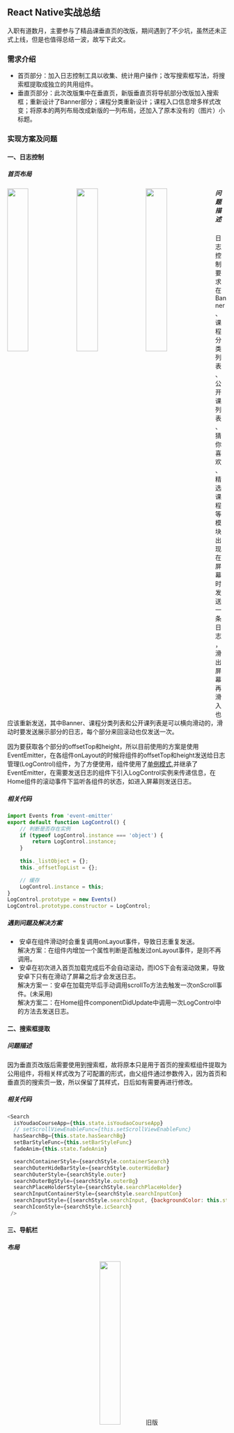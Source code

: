## React Native实战总结

入职有道数月，主要参与了精品课垂直页的改版，期间遇到了不少坑，虽然还未正式上线，但是也值得总结一波，故写下此文。

### 需求介绍

*  首页部分：加入日志控制工具以收集、统计用户操作；改写搜索框写法，将搜索框提取成独立的共用组件。
*  垂直页部分：此次改版集中在垂直页，新版垂直页将导航部分改版加入搜索框；重新设计了Banner部分；课程分类重新设计；课程入口信息增多样式改变；将原本的两列布局改成新版的一列布局，还加入了原本没有的（图片）小标题。

### 实现方案及问题

#### 一、日志控制

##### 首页布局

<img src='https://raw.githubusercontent.com/WillBean/react-native-summary.github.io/master/images/home1.jpg' align='left' width='31%'>

<img src='https://raw.githubusercontent.com/WillBean/react-native-summary.github.io/master/images/home2.jpg' align='left' width='31%'>

<img src='https://raw.githubusercontent.com/WillBean/react-native-summary.github.io/master/images/home3.jpg' align='left' width='31%'>

##### 问题描述

日志控制要求在Banner、课程分类列表、公开课列表、猜你喜欢、精选课程等模块出现在屏幕时发送一条日志，滑出屏幕再滑入也应该重新发送，其中Banner、课程分类列表和公开课列表是可以横向滑动的，滑动时要发送展示部分的日志，每个部分来回滚动也仅发送一次。

因为要获取各个部分的offsetTop和height，所以目前使用的方案是使用EventEmitter，在各组件onLayout的时候将组件的offsetTop和height发送给日志管理(LogControl)组件，为了方便使用，组件使用了[单例模式](http://www.cnblogs.com/TomXu/archive/2012/02/20/2352817.html),并继承了EventEmitter，在需要发送日志的组件下引入LogControl实例来传递信息，在Home组件的滚动事件下监听各组件的状态，如进入屏幕则发送日志。

##### 相关代码

```javascript
import Events from 'event-emitter'
export default function LogControl() {
    // 判断是否存在实例
    if (typeof LogControl.instance === 'object') {
        return LogControl.instance;
    }
    
    this._listObject = {};
    this._offsetTopList = {};

    // 缓存
    LogControl.instance = this;
}
LogControl.prototype = new Events()
LogControl.prototype.constructor = LogControl;
```
##### 遇到问题及解决方案

*  安卓在组件滑动时会重复调用onLayout事件，导致日志重复发送。<br>
解决方案：在组件内增加一个属性判断是否触发过onLayout事件，是则不再调用。
*  安卓在初次进入首页加载完成后不会自动滚动，而IOS下会有滚动效果，导致安卓下只有在滑动了屏幕之后才会发送日志。<br>
解决方案一：安卓在加载完毕后手动调用scrollTo方法去触发一次onScroll事件。(未采用)<br>
解决方案二：在Home组件componentDidUpdate中调用一次LogControl中的方法去发送日志。

#### 二、搜索框提取

##### 问题描述

因为垂直页改版后需要使用到搜索框，故将原本只是用于首页的搜索框组件提取为公用组件，将相关样式改为了可配置的形式，由父组件通过参数传入，因为首页和垂直页的搜索页一致，所以保留了其样式，日后如有需要再进行修改。

##### 相关代码

```javascript
<Search
  isYoudaoCourseApp={this.state.isYoudaoCourseApp}
  // setScrollViewEnableFunc={this.setScrollViewEnableFunc}
  hasSearchBg={this.state.hasSearchBg}
  setBarStyleFunc={this.setBarStyleFunc}
  fadeAnim={this.state.fadeAnim}

  searchContainerStyle={searchStyle.containerSearch}
  searchOuterHideBarStyle={searchStyle.outerHideBar}
  searchOuterStyle={searchStyle.outer}
  searchOuterBgStyle={searchStyle.outerBg}
  searchPlaceHolderStyle={searchStyle.searchPlaceHolder}
  searchInputContainerStyle={searchStyle.searchInputCon}
  searchInputStyle={[searchStyle.searchInput, {backgroundColor: this.state.hasSearchBg ? 'rgba(233,233,233,.8)' : 'rgba(255,255,255,.8)'}]}
  searchIconStyle={searchStyle.icSearch}
 />
```

#### 三、导航栏

##### 布局

<div align='center'>
<img src='https://raw.githubusercontent.com/WillBean/react-native-summary.github.io/master/images/vertical3.jpg' width='31%'>
<span>旧版</span>
</div>

<div align='center'>
<img src='https://raw.githubusercontent.com/WillBean/react-native-summary.github.io/master/images/vertical1.jpg' width='31%'>
<span>新版</span>
</div>

##### 问题描述

不同于旧版，新版导航去掉了原来的滚动条，改为了垂直标题+搜索框的形式。

##### 遇到问题及解决方案

*  React native的元素堆叠顺序无法通过zIndex，所以如果将导航组件写在最前面的话，搜索页会被下面的ScrollView遮盖。<br>
解决方案：将搜索框改为绝对定位并置于文档最后。
*  导航标题字数不一，如果搜索框宽度固定，可能会与标题重叠。<br>
解决方案：在原有导航位置放置一个仅有背景色和高度的View组件，将标题和搜索框作为一个整体放置在文档最下面，然后通过绝对定位覆盖在View组件上层，此时搜索框就可以设置为自适应宽度了。

```javascript
<View style={[styles.container, Platform.OS === 'android' && !isTeacher ? {marginTop: tag.get('hideStatusBar') ? statusBarHeight : 0} : {marginTop: 0}]}>
  {isTeacher ? null : <View style={styles.headNav}/>} // 这个<View>仅用于占位
  <ScrollView>
  ...
  </ScrollView>
  {this._renderFixedNav(tag, this.state.isYoudaoCourseApp)} // 真正的导航栏
</View>
```

#### 四、Banner

##### 问题描述

如上图，新版Banner每个图片并不占据整个屏宽，两边露出上下两张图片的一小部分，以做WEB的滑动组件的经验来说，要实现这样的功能，无非也就是通过绝对定位设置滚动栏，滚动时通过改变left或者translate来改变位置，如下图：

<div align='center'>
<img src='https://raw.githubusercontent.com/WillBean/react-native-summary.github.io/master/images/prototype.png' width='80%'>
</div>

类推到这里，想要实现新版的效果，只需要将外层容器宽度设置成对应的数值，在设置overflow:visible即可，如下图：

<div align='center'>
<img src='https://raw.githubusercontent.com/WillBean/react-native-summary.github.io/master/images/prototype2.png' width='80%'>
</div>

在IOS端，一切正如我所料，相当之顺利，但是拿起安卓机一看，好像不太对劲，并没有出现预期的效果，Google一番得知，安卓不支持overflow属性！？

由于原本使用的是第三方的[react-native-swiper组件](https://github.com/leecade/react-native-swiper)，出现这种情况赶紧翻看一下源码，看看能不能找到什么解决方案，然后发现在IOS端Swiper使用的是ScrollView，而在Android端使用的是ViewPagerAndroid，找了个安卓的朋友问了问，在原生安卓上使用ViewPager是可以实现这样的效果的([ViewPager实现一个页面多个Item的显示](http://m.blog.csdn.net/hb8676086/article/details/50628429))，然而，ViewPagerAndroid并没有提供诸如clipChildren、layerType的属性，只能寻求别的方案了。

后来决定用Animate自己写一个滑动组件出来，写了个小demo，发现十分卡顿，可能姿势不对吧。

奋斗几天无果，后来在网上看到[react-native-viewpager组件](https://github.com/race604/react-native-viewpager)，无奈之下下载来看看源码，居然也是用Animate写的，感觉有戏！为了实现设计稿的效果，改了一下源码并拷贝出来作为一个自己的组件来使用。

用这个组件虽然实现了想要的效果，但是性能相较于ViewPagerAndroid确实要低一些，滑动过程中会有些许卡顿，为了不影响IOS端，IOS端还是保留了原来的写法，仅在Android端使用。

##### 相关代码
ViewPager组件源码修改
```javascript
var offset = this.props.offset; // 加入offset属性来设置偏移
// this.childIndex = hasLeft ? 1 : 0;
// this.state.scrollValue.setValue(this.childIndex);
var translateX = this.state.scrollValue.interpolate({
  inputRange: [0, 1], outputRange: [offset, -viewWidth + offset] // 修改了滑动范围
});
```
ViewPager组件调用
```javascript
<ViewPager
  dataSource={ds}
  renderPageIndicator={false}
  isLoop={ds.pageIdentities.length > 1}
  autoPlay={true}
  offset={calculatePixel(16)}
  childWidth={calculatePixel(328)} // 定义每个子元素的实际宽度（加入了边距）
  renderPage={this._renderBannerItem.bind(this)}
/>
```

#### 五、其他部分

##### 布局

<div align='center'>
<img src='https://raw.githubusercontent.com/WillBean/react-native-summary.github.io/master/images/vertical4.jpg' width='31%'>
</div>

##### 问题描述

如上图布局，更新还包括了课程分类的更新、加入了图片标题、课程入口的更新。

这一部分比较简单，似乎没啥好说的。

### 优化方案

#### 一、减少过度绘制

在安卓机的开发者选项中可以开启“调试GPU过度绘制”，如下图：

<div align='center'>
<img src='https://raw.githubusercontent.com/WillBean/react-native-summary.github.io/master/images/android1.png' width='33%'>
</div>

关于安卓过度绘制的详情可以在[这里](http://blog.csdn.net/moyameizan/article/details/47807327)查看，简单来说就是界面元素的多重层叠，假设每层元素都有背景，那么对于用户来说，只有最上层的背景才是可以看到的，其它的背景虽然绘制了，但是却没有起到效果，就是过度绘制了。

安卓GPU过度绘制的颜色信息大致如下：

>  *  蓝色1x过度绘制
>  *  绿色2x过度绘制
>  *  淡红色3x过度绘制
>  *  红色超过4x过度绘制

颜色越浅表示过度绘制程度越低，原色表示没有过度绘制。

现在来看看自己的APP会呈现出什么效果：

<div align='center'>
<img src='https://raw.githubusercontent.com/WillBean/react-native-summary.github.io/master/images/android2.png' width='33%'>
<span>首页</span>
</div>

<div align='center'>
<img src='https://raw.githubusercontent.com/WillBean/react-native-summary.github.io/master/images/android3.png' width='33%'>
<span>垂直页</span>
</div>

首页和垂直页差距似乎有点大，这里看到垂直页基本满屏大红，导致这个问题的原因不是垂直页充满了大量的背景，而是路由切换并没有把首页隐藏，垂直页相当于一整个元素覆盖在首页上方，所以看到的满屏大红是首页绘制加上垂直页绘制的效果，所以我们似乎找到了一个可以优化的地方：<em>如何在路由切换的时候将首页隐藏或者像原生APP那样切换到一个新的界面？</em>

#### 二、bundle拆包

一般来说，一个简单的RN应用，打包之后的bundle会有500+KB是属于RN的依赖，与业务无关，而我们的APP将安卓打包之后生成的bundle有900+KB，其中绝大部分应该也是来自各种依赖文件，如果能将依赖和业务文件拆分开来，生成一个common.bundle、一个或多个business.bundle，那么我们可以在一定程度上改善用户体验。

>  *  减少初始时间（提前运行基础代码）
>  *  部分更新
>  *  在多个bundle之间共享公共模块

<div align='center'>
<img src='https://raw.githubusercontent.com/WillBean/react-native-summary.github.io/master/images/bundle.png' width='80%'>
</div>

上图引自[issue/5399](https://github.com/facebook/react-native/issues/5399)，在用户进入应用之前，我们就可以加载并运行common.bundle，并在用户进入应用之后加载指定的业务文件，而不必一次性把所有东西都加载进行，以提升性能。

目前可参考的拆包方案有

*  [携程是如何做React Native优化的](https://zhuanlan.zhihu.com/p/23715716)
*  携程的[moles-packer](https://github.com/ctripcorp/moles-packer)(携程似乎已经放弃这个方案，改为以unbundle为基础的拆包方案)
*  [【React Native】一个简单的拆分Bundle&资源做法](https://blog.desmondyao.com/rn-split/)
*  [React Native Bundle Split](http://coofee.github.io/post/react-native-bundle-split/)
*  [react-native-split](https://github.com/desmond1121/react-native-split)

### 问题总览

*  安卓RN不支持overflow属性
*  安卓ScrollView等组件在滑动的时候会触发自己和其他组件的onLayout事件
*  安卓line-height属性不支持小数
*  安卓在背景色过度设置的时候会严重影响性能
